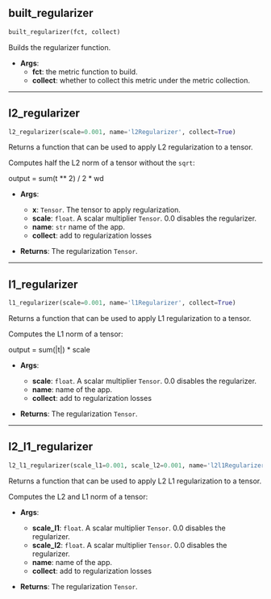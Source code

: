 ## built_regularizer


```python
built_regularizer(fct, collect)
```


Builds the regularizer function.

- __Args__:
	- __fct__: the metric function to build.
	- __collect__: whether to collect this metric under the metric collection.


----

## l2_regularizer


```python
l2_regularizer(scale=0.001, name='l2Regularizer', collect=True)
```


Returns a function that can be used to apply L2 regularization to a tensor.

Computes half the L2 norm of a tensor without the `sqrt`:

  output = sum(t ** 2) / 2 * wd

- __Args__:
	- __x__: `Tensor`. The tensor to apply regularization.
	- __scale__: `float`. A scalar multiplier `Tensor`. 0.0 disables the regularizer.
	- __name__: `str` name of the app.
	- __collect__: add to regularization losses

- __Returns__:
	The regularization `Tensor`.


----

## l1_regularizer


```python
l1_regularizer(scale=0.001, name='l1Regularizer', collect=True)
```


Returns a function that can be used to apply L1 regularization to a tensor.

Computes the L1 norm of a tensor:

  output = sum(|t|) * scale

- __Args__:
	- __scale__: `float`. A scalar multiplier `Tensor`. 0.0 disables the regularizer.
	- __name__: name of the app.
	- __collect__: add to regularization losses

- __Returns__:
	The regularization `Tensor`.


----

## l2_l1_regularizer


```python
l2_l1_regularizer(scale_l1=0.001, scale_l2=0.001, name='l2l1Regularizer', collect=True)
```


Returns a function that can be used to apply L2 L1 regularization to a tensor.

Computes the L2 and L1 norm of a tensor:

- __Args__:
	- __scale_l1__: `float`. A scalar multiplier `Tensor`. 0.0 disables the regularizer.
	- __scale_l2__: `float`. A scalar multiplier `Tensor`. 0.0 disables the regularizer.
	- __name__: name of the app.
	- __collect__: add to regularization losses

- __Returns__:
	The regularization `Tensor`.

